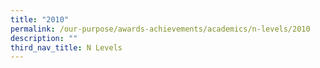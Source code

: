```yaml
---
title: "2010"
permalink: /our-purpose/awards-achievements/academics/n-levels/2010
description: ""
third_nav_title: N Levels
---
```

